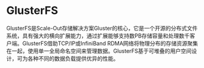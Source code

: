 # GlusterFS

GlusterFS是Scale-Out存储解决方案Gluster的核心，它是一个开源的分布式文件系统，具有强大的横向扩展能力，通过扩展能够支持数PB存储容量和处理数千客户端。GlusterFS借助TCP/IP或InfiniBand RDMA网络将物理分布的存储资源聚集在一起，使用单一全局命名空间来管理数据。GlusterFS基于可堆叠的用户空间设计，可为各种不同的数据负载提供优异的性能。
